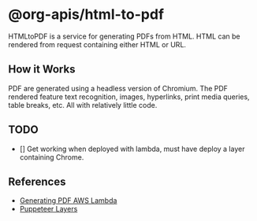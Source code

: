 # @org-apis/html-to-pdf

HTMLtoPDF is a service for generating PDFs from HTML. HTML can be rendered from
request containing either HTML or URL.

## How it Works

PDF are generated using a headless version of Chromium. The PDF rendered feature
text recognition, images, hyperlinks, print media queries, table breaks, etc.
All with relatively little code.

## TODO

- [] Get working when deployed with lambda, must have deploy a layer containing
  Chrome.

## References

- [Generating PDF AWS Lambda](https://wavelop.com/en/story/generate-pdf-with-aws-lambda/)
- [Puppeteer Layers](https://github.com/RafalWilinski/serverless-puppeteer-layers/tree/master/layer)

